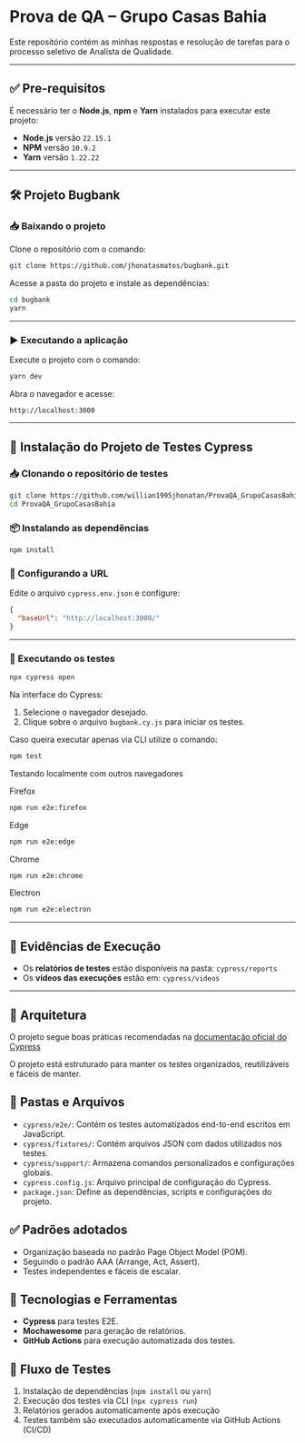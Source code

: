 # Prova de QA – Grupo Casas Bahia


Este repositório contém as minhas respostas e resolução de tarefas para o processo seletivo de Analista de Qualidade.

---

## ✅ Pre-requisitos

É necessário ter o **Node.js**, **npm** e **Yarn** instalados para executar este projeto:

- **Node.js** versão `22.15.1`
- **NPM** versão `10.9.2`
- **Yarn** versão `1.22.22`

---

## 🛠️ Projeto Bugbank

### 📥 Baixando o projeto

Clone o repositório com o comando:

```bash
git clone https://github.com/jhonatasmatos/bugbank.git
```

Acesse a pasta do projeto e instale as dependências:

```bash
cd bugbank
yarn
```

---

### ▶️ Executando a aplicação

Execute o projeto com o comando:

```bash
yarn dev
```

Abra o navegador e acesse:

```
http://localhost:3000
```

---

## 🧪 Instalação do Projeto de Testes Cypress

### 📥 Clonando o repositório de testes

```bash
git clone https://github.com/willian1995jhonatan/ProvaQA_GrupoCasasBahia
cd ProvaQA_GrupoCasasBahia
```

### 📦 Instalando as dependências

```bash
npm install
```

### 🔧 Configurando a URL

Edite o arquivo `cypress.env.json` e configure:

```json
{
  "baseUrl": "http://localhost:3000/"
}
```

---

### 🚀 Executando os testes

```bash
npx cypress open
```

Na interface do Cypress:

1. Selecione o navegador desejado.
2. Clique sobre o arquivo `bugbank.cy.js` para iniciar os testes.

Caso queira executar apenas via CLI utilize o comando:

```bash
npm test
```

Testando localmente com outros navegadores

Firefox

```bash
npm run e2e:firefox
```

Edge

```bash
npm run e2e:edge
```

Chrome

```bash
npm run e2e:chrome
```

Electron

```bash
npm run e2e:electron
```

---

## 📁 Evidências de Execução

- Os **relatórios de testes** estão disponíveis na pasta: `cypress/reports`
- Os **vídeos das execuções** estão em: `cypress/videos`

---

## 🧱 Arquitetura

O projeto segue boas práticas recomendadas na [documentação oficial do Cypress](https://docs.cypress.io/app/core-concepts/best-practices#__docusaurus_skipToContent_fallback)

O projeto está estruturado para manter os testes organizados, reutilizáveis e fáceis de manter.

## 📁 Pastas e Arquivos

- `cypress/e2e/`: Contém os testes automatizados end-to-end escritos em JavaScript.
- `cypress/fixtures/`: Contém arquivos JSON com dados utilizados nos testes.
- `cypress/support/`: Armazena comandos personalizados e configurações globais.
- `cypress.config.js`: Arquivo principal de configuração do Cypress.
- `package.json`: Define as dependências, scripts e configurações do projeto.

## ✅ Padrões adotados

- Organização baseada no padrão Page Object Model (POM).
- Seguindo o padrão AAA (Arrange, Act, Assert).
- Testes independentes e fáceis de escalar.

## 🧰 Tecnologias e Ferramentas

- **Cypress** para testes E2E.
- **Mochawesome** para geração de relatórios.
- **GitHub Actions** para execução automatizada dos testes.

## 🔁 Fluxo de Testes

1. Instalação de dependências (`npm install` ou `yarn`)
2. Execução dos testes via CLI (`npx cypress run`)
3. Relatórios gerados automaticamente após execução
4. Testes também são executados automaticamente via GitHub Actions (CI/CD)
